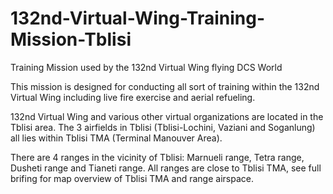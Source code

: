 # 132nd-Virtual-Wing-Training-Mission-Tblisi
Training Mission used by the 132nd Virtual Wing flying DCS World

This mission is designed for conducting all sort of training within the 132nd Virtual Wing including live fire exercise and aerial refueling.

132nd Virtual Wing and various other virtual organizations are located in the Tblisi area. The 3 airfields in Tblisi (Tblisi-Lochini, Vaziani and Soganlung) all lies within Tblisi TMA (Terminal Manouver Area).

There are 4 ranges in the vicinity of Tblisi: Marnueli range, Tetra range, Dusheti range and Tianeti range. All ranges are close to Tblisi TMA, see full brifing for map overview of Tblisi TMA and range airspace.
